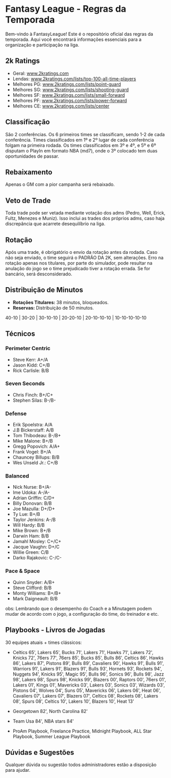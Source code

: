 # Fantasy League - Regras da Temporada

Bem-vindo à FantasyLeague! Este é o repositório oficial das regras da temporada. Aqui você encontrará informações essenciais para a organização e participação na liga. 

## 2k Ratings

- Geral: www.2kratings.com
- Lendas: www.2kratings.com/lists/top-100-all-time-players
- Melhores PG: www.2kratings.com/lists/point-guard
- Melhores SG: www.2kratings.com/lists/shooting-guard
- Melhores SF: www.2kratings.com/lists/small-forward
- Melhores PF: www.2kratings.com/lists/power-forward
- Melhores CE: www.2kratings.com/lists/center

## Classificação

São 2 conferências. Os 6 primeiros times se classificam, sendo 1-2 de cada conferência. Times classificados em 1º e 2º lugar de cada conferência folgam na primeira rodada. Os times classificados em 3º e 4º, e 5º e 6º disputam o PlayIn em formato NBA (md7), onde o 3º colocado tem duas oportunidades de passar.

## Rebaixamento

Apenas o GM com a pior campanha será rebaixado.

## Veto de Trade

Toda trade pode ser vetada mediante votação dos adms (Pedro, Well, Erick, Fultz, Menezes e Muniz). Isso inclui as trades dos próprios adms, caso haja discrepância que acarrete desequilíbrio na liga.

## Rotação

Após uma trade, é obrigatório o envio da rotação antes da rodada. Caso não seja enviado, o time seguirá o PADRÃO DA 2K, sem alterações. Erro na rotação apenas nos titulares, por parte do simulador, pode resultar na anulação do jogo se o time prejudicado tiver a rotação errada. Se for bancário, será desconsiderado.

## Distribuição de Minutos

- **Rotações Titulares:** 38 minutos, bloqueados.
- **Reservas:** Distribuição de 50 minutos.

40-10 | 30-20 | 30-10-10 | 20-20-10 | 20-10-10-10 | 10-10-10-10-10

## Técnicos

### Perimeter Centric
- Steve Kerr: A+/A
- Jason Kidd: C+/B
- Rick Carlisle: B/B

### Seven Seconds
- Chris Finch: B+/C+
- Stephen Silas: B-/B-

### Defense
- Erik Spoelstra: A/A
- J.B Bickerstaff: A/B
- Tom Thibodeau: B-/B+
- Mike Malone: B+/B
- Gregg Popovich: A/A+
- Frank Vogel: B+/A
- Chauncey Billups: B/B
- Wes Unseld Jr.: C+/B

### Balanced
- Nick Nurse: B+/A-
- Ime Udoka: A-/A-
- Adrian Griffin: C/D+
- Billy Donovan: B/B
- Joe Mazulla: D+/D+
- Ty Lue: B+/B
- Taylor Jenkins: A-/B
- Will Hardy: B/B
- Mike Brown: B+/B
- Darwin Ham: B/B
- Jamahl Mosley: C+/C+
- Jacque Vaughn: D+/C
- Willie Green: C/B
- Darko Rajakovic: C-/C-

### Pace & Space
- Quinn Snyder: A/B+
- Steve Clifford: B/B
- Monty Williams: B+/B+
- Mark Daigneault: B/B

obs: Lembrando que o desempenho do Coach e a Minutagem podem mudar de acordo com o jogo, a configuração do time, do treinador e etc.

## Playbooks - Livros de Jogadas

30 equipes atuais + times clássicos:

- Celtics 65', Lakers 65', Bucks 71', Lakers 71', Hawks 71', Lakers 72', Knicks 72', 76ers 77', 76ers 85', Bucks 85', Bulls 86', Celtics 86', Hawks 86', Lakers 87', Pistons 89', Bulls 89', Cavaliers 90', Hawks 91', Bulls 91', Warriors 91', Lakers 91', Blazers 91', Bulls 93', Hornets 93', Rockets 94', Nuggets 94', Knicks 95', Magic 95', Bulls 96', Sonics 96', Bulls 98', Jazz 98', Lakers 98', Spurs 98', Knicks 99', Blazers 00', Raptors 00', 76ers 01', Lakers 01', Kings 01', Mavericks 03', Lakers 03', Sonics 03', Wizards 03', Pistons 04', Wolves 04', Suns 05', Mavericks 06', Lakers 06', Heat 06', Cavaliers 07', Lakers 07', Blazers 07', Celtics 08', Rockets 08', Lakers 08', Spurs 08', Celtics 10', Lakers 10', Blazers 10', Heat 13'

- Georgetown 82', North Carolina 82'

- Team Usa 84', NBA stars 84'

- ProAm Playbook, Freelance Practice, Midnight Playbook, ALL Star Playbook, Summer League Playbook

## Dúvidas e Sugestões
Qualquer dúvida ou sugestão todos administradores estão a disposição para ajudar.
